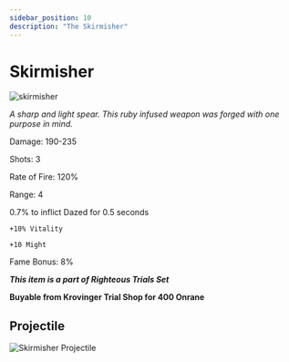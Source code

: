 ```yaml
---
sidebar_position: 10
description: "The Skirmisher"
---
```


# Skirmisher

![skirmisher](https://cdn.discordapp.com/attachments/1187552567295758487/1187889976843710485/Skirmisher.png?ex=659887c0&is=658612c0&hm=9924d0f30676cde71f1809b684c1060b278080129b9b76e4afa28781999a3bf0&)

<i>A sharp and light spear. This ruby infused weapon was forged with one purpose in mind.</i>

Damage: 190-235

Shots: 3

Rate of Fire: 120%

Range: 4

0.7% to inflict Dazed for 0.5 seconds

    +10% Vitality
    
    +10 Might

Fame Bonus: 8%

***This item is a part of Righteous Trials Set***

**Buyable from Krovinger Trial Shop for 400 Onrane**

## Projectile

![Skirmisher Projectile](https://cdn.discordapp.com/attachments/948363241631916122/954069795668643980/Skrimisher.gif)
